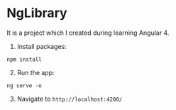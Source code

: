 # NgLibrary

It is a project which I created during learning Angular 4.

1. Install packages:
```
npm install
```
2. Run the app:
```
ng serve -o
```
3.  Navigate to `http://localhost:4200/`



